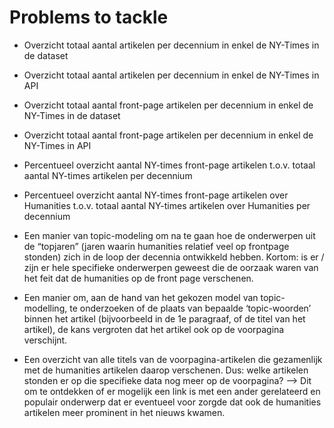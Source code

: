 Problems to tackle
==================

- Overzicht totaal aantal artikelen per decennium in enkel de NY-Times in de dataset

- Overzicht totaal aantal artikelen per decennium in enkel de NY-Times in API

- Overzicht totaal aantal front-page artikelen per decennium in enkel de NY-Times in de dataset

- Overzicht totaal aantal front-page artikelen per decennium in enkel de NY-Times in API

- Percentueel overzicht aantal NY-times front-page artikelen t.o.v. totaal aantal NY-times artikelen per decennium

- Percentueel overzicht aantal NY-times front-page artikelen over Humanities t.o.v. totaal aantal NY-times artikelen over Humanities per decennium

- Een manier van topic-modeling om na te gaan hoe de onderwerpen uit de “topjaren” (jaren waarin humanities relatief veel op frontpage stonden) zich in de loop der decennia ontwikkeld hebben. Kortom: is er / zijn er hele specifieke onderwerpen geweest die de oorzaak waren van het feit dat de humanities op de front page verschenen.

- Een manier om, aan de hand van het gekozen model van topic-modelling, te onderzoeken of de plaats van bepaalde ‘topic-woorden’ binnen het artikel (bijvoorbeeld in de 1e paragraaf, of de titel van het artikel), de kans vergroten dat het artikel ook op de voorpagina verschijnt.  

- Een overzicht van alle titels van de voorpagina-artikelen die gezamenlijk met de humanities artikelen daarop verschenen. Dus: welke artikelen stonden er op die specifieke data nog meer op de voorpagina? --> Dit om te ontdekken of er mogelijk een link is met een ander gerelateerd en populair onderwerp dat er eventueel voor zorgde dat ook de humanities artikelen meer prominent in het nieuws kwamen.
